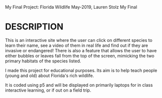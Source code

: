 My Final Project: Florida Wildlife
May-2019, Lauren Stolz
My Final

# DESCRIPTION

This is an interactive site where the user can click on different species to learn their name, see a video of them in real life and find out if they are invasive or endangered! There is also a feature that allows the user to have either bubbles or leaves fall from the top of the screen, mimicking the two primary habitats of the species listed.

I made this project for educational purposes. Its aim is to help teach people (young and old) about Florida's rich wildlife.

It is coded using p5 and will be displayed on primarily laptops for in class interactive learning, or if out on a field trip. 
